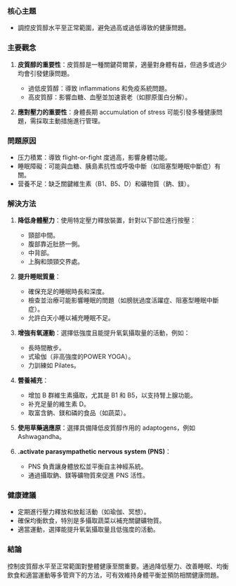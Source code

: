 ### 核心主題  
- 調控皮質醇水平至正常範圍，避免過高或過低導致的健康問題。  

### 主要觀念  
1. **皮質醇的重要性**：皮質醇是一種關鍵荷爾蒙，適量對身體有益，但過多或過少均會引發健康問題。  
   - 過低皮質醇：導致 inflammations 和免疫系統問題。  
   - 高皮質醇：影響血糖、血壓並加速衰老（如膠原蛋白分解）。  

2. **應對壓力的重要性**：身體長期 accumulation of stress 可能引發多種健康問題，需採取主動措施進行管理。  

### 問題原因  
- 压力積累：導致 flight-or-fight 度過高，影響身體功能。  
- 睡眠障礙：可能與血糖、胰島素抗性或呼吸中斷（如阻塞型睡眠中斷症）有關。  
- 营養不足：缺乏關鍵維生素（B1、B5、D）和礦物質（鈉、鎂）。  

### 解決方法  
1. **降低身體壓力**：使用特定壓力釋放裝置，針對以下部位進行按壓：  
   - 頸部中間。  
   - 腹部靠近肚脐一側。  
   - 中背部。  
   - 上胸和頭頸交界處。  

2. **提升睡眠質量**：  
   - 確保充足的睡眠時長和深度。  
   - 檢查並治療可能影響睡眠的問題（如膀胱過度活躍症、阻塞型睡眠中斷症）。  
   - 允許白天小睡以補充睡眠不足。  

3. **增強有氧運動**：選擇低強度且能提升氧氣攝取量的活動，例如：  
   - 長時間散步。  
   - 式瑜伽（非高強度的POWER YOGA）。  
   - 力訓練如 Pilates。  

4. **營養補充**：  
   - 增加 B 群維生素攝取，尤其是 B1 和 B5，以支持腎上腺功能。  
   - 补充足量的維生素 D。  
   - 取富含鈉、鎂和磷的食品（如蔬菜）。  

5. **使用草藥適應原**：選擇具備降低皮質醇作用的 adaptogens，例如 Ashwagandha。  

6. **.activate parasympathetic nervous system (PNS)**：  
   - PNS 負責讓身體放松並平衡自主神經系統。  
   - 通過攝取鈉、鎂等礦物質來促進 PNS 活性。  

### 健康建議  
- 定期進行壓力釋放和放鬆活動（如瑜伽、冥想）。  
- 確保均衡飲食，特別是多攝取蔬菜以補充關鍵礦物質。  
- 適當運動，選擇能提升氧氣攝取量且低強度的活動。  

### 結論  
控制皮質醇水平至正常範圍對整體健康至關重要。通過降低壓力、改善睡眠、均衡飲食和適當運動等多管齊下的方法，可有效維持身體平衡並預防相關健康問題。